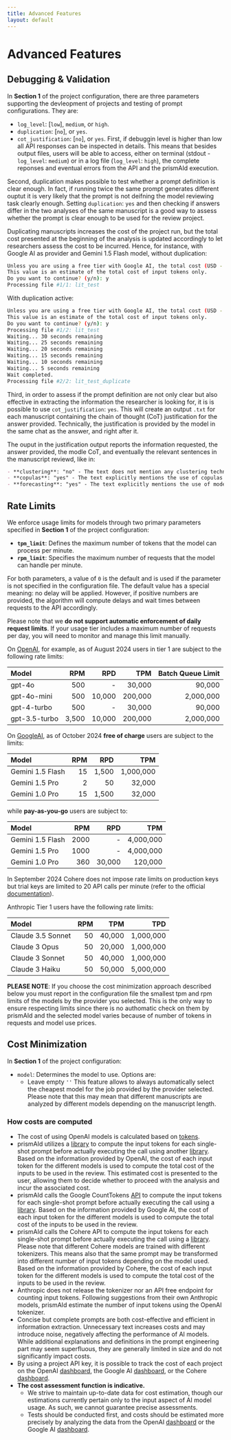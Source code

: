 ```yaml
---
title: Advanced Features
layout: default
---
```


# Advanced Features

## Debugging & Validation
In **Section 1** of the project configuration, there are three parameters supporting the devleopment of projects and testing of prompt configurations.
They are:
  - `log_level`: [`low`], `medium`, or `high`.
  - `duplication`: [`no`], or `yes`.
  - `cot_justification`:  [`no`], or `yes`.
First, if debuggin level is higher than low all API responses can be inspected in details. This means that besides output files, users will be able to access, either on terminal (stdout - `log_level`: `medium`) or in a log file (`log_level`: `high`), the complete reponses and eventual errors from the API and the prismAId execution.

Second, duplication makes possible to test whether a prompt definition is clear enough. In fact, if running twice the same prompt generates different ouptut it is very likely that the prompt is not deifning the model reviewing task clearly enough. Setting `duplication`: `yes` and then checking if answers differ in the two analyses of the same manuscript is a good way to assess whether the prompt is clear enough to be used for the review project. 

Duplicating manuscripts increases the cost of the project run, but the total cost presented at the beginning of the analysis is updated accordingly to let researchers assess the cost to be incurred. Hence, for instance, with Google AI as provider and Gemini 1.5 Flash model, without duplication:
```bash
Unless you are using a free tier with Google AI, the total cost (USD - $) to run this review is at least: 0.0005352
This value is an estimate of the total cost of input tokens only.
Do you want to continue? (y/n): y
Processing file #1/1: lit_test
```
With duplication active:
```bash
Unless you are using a free tier with Google AI, the total cost (USD - $) to run this review is at least: 0.0010704
This value is an estimate of the total cost of input tokens only.
Do you want to continue? (y/n): y
Processing file #1/2: lit_test
Waiting... 30 seconds remaining
Waiting... 25 seconds remaining
Waiting... 20 seconds remaining
Waiting... 15 seconds remaining
Waiting... 10 seconds remaining
Waiting... 5 seconds remaining
Wait completed.
Processing file #2/2: lit_test_duplicate
```

Third, in order to assess if the prompt definition are not only clear but also effective in extracting the information the researcher is looking for, it is is possible to use `cot_justification`: `yes`. This will create an output `.txt` for each manuscript containing the chain of thought (CoT) justification for the answer provided. Technically, the justification is provided by the model in the same chat as the answer, and right after it.

The ouput in the justification output reports the information requested, the answer provided, the modle CoT, and eventually the relevant sentences in the manuscript reviewd, like in:
```md
- **clustering**: "no" - The text does not mention any clustering techniques or grouping of data points based on similarities.
- **copulas**: "yes" - The text explicitly mentions the use of copulas to model the joint distribution of multiple flooding indicators (maximum soil moisture, runoff, and precipitation). "The multidimensional representation of the joint distributions of relevant hydrological climate impacts is based on the concept of statistical copulas [43]."
- **forecasting**: "yes" - The text explicitly mentions the use of models to predict future scenarios of flooding hazards and damage. "Future scenarios use hazard and damage data predicted for the period 2018–2100."

```

## Rate Limits
We enforce usage limits for models through two primary parameters specified in **Section 1** of the project configuration:

- **`tpm_limit`**: Defines the maximum number of tokens that the model can process per minute.
- **`rpm_limit`**: Specifies the maximum number of requests that the model can handle per minute.

For both parameters, a value of `0` is the default and is used if the parameter is not specified in the configuration file. The default value has a special meaning: no delay will be applied. However, if positive numbers are provided, the algorithm will compute delays and wait times between requests to the API accordingly.

Please note that we **do not support automatic enforcement of daily request limits**. If your usage tier includes a maximum number of requests per day, you will need to monitor and manage this limit manually.

On [OpenAI](https://platform.openai.com/docs/guides/rate-limits/usage-tiers?context=tier-one), for example, as of August 2024 users in tier 1 are subject to the following rate limits:

<table class="table-spacing">
    <thead>
        <tr>
            <th style="text-align: left;">Model</th>
            <th style="text-align: right;">RPM</th>
            <th style="text-align: right;">RPD</th>
            <th style="text-align: right;">TPM</th>
            <th style="text-align: right;">Batch Queue Limit</th>
        </tr>
    </thead>
    <tbody>
        <tr>
            <td style="text-align: left;">gpt-4o</td>
            <td style="text-align: right;">500</td>
            <td style="text-align: right;">-</td>
            <td style="text-align: right;">30,000</td>
            <td style="text-align: right;">90,000</td>
        </tr>
        <tr>
            <td style="text-align: left;">gpt-4o-mini</td>
            <td style="text-align: right;">500</td>
            <td style="text-align: right;">10,000</td>
            <td style="text-align: right;">200,000</td>
            <td style="text-align: right;">2,000,000</td>
        </tr>
        <tr>
            <td style="text-align: left;">gpt-4-turbo</td>
            <td style="text-align: right;">500</td>
            <td style="text-align: right;">-</td>
            <td style="text-align: right;">30,000</td>
            <td style="text-align: right;">90,000</td>
        </tr>
        <tr>
            <td style="text-align: left;">gpt-3.5-turbo</td>
            <td style="text-align: right;">3,500</td>
            <td style="text-align: right;">10,000</td>
            <td style="text-align: right;">200,000</td>
            <td style="text-align: right;">2,000,000</td>
        </tr>
    </tbody>
</table>


On [GoogleAI](https://ai.google.dev/pricing), as of October 2024 **free of charge** users are subject to the limits:

<table class="table-spacing">
    <thead>
        <tr>
            <th style="text-align: left;">Model</th>
            <th style="text-align: right;">RPM</th>
            <th style="text-align: right;">RPD</th>
            <th style="text-align: right;">TPM</th>
        </tr>
    </thead>
    <tbody>
        <tr>
            <td style="text-align: left;">Gemini 1.5 Flash</td>
            <td style="text-align: right;">15</td>
            <td style="text-align: right;">1,500</td>
            <td style="text-align: right;">1,000,000</td>
        </tr>
        <tr>
            <td style="text-align: left;">Gemini 1.5 Pro</td>
            <td style="text-align: right;">2</td>
            <td style="text-align: right;">50</td>
            <td style="text-align: right;">32,000</td>
        </tr>
        <tr>
            <td style="text-align: left;">Gemini 1.0 Pro</td>
            <td style="text-align: right;">15</td>
            <td style="text-align: right;">1,500</td>
            <td style="text-align: right;">32,000</td>
        </tr>
    </tbody>
</table>

while **pay-as-you-go** users are subject to:

<table class="table-spacing">
    <thead>
        <tr>
            <th style="text-align: left;">Model</th>
            <th style="text-align: right;">RPM</th>
            <th style="text-align: right;">RPD</th>
            <th style="text-align: right;">TPM</th>
        </tr>
    </thead>
    <tbody>
        <tr>
            <td style="text-align: left;">Gemini 1.5 Flash</td>
            <td style="text-align: right;">2000</td>
            <td style="text-align: right;">-</td>
            <td style="text-align: right;">4,000,000</td>
        </tr>
        <tr>
            <td style="text-align: left;">Gemini 1.5 Pro</td>
            <td style="text-align: right;">1000</td>
            <td style="text-align: right;">-</td>
            <td style="text-align: right;">4,000,000</td>
        </tr>
        <tr>
            <td style="text-align: left;">Gemini 1.0 Pro</td>
            <td style="text-align: right;">360</td>
            <td style="text-align: right;">30,000</td>
            <td style="text-align: right;">120,000</td>
        </tr>
    </tbody>
</table>

In September 2024 Cohere does not impose rate limits on production keys but trial keys are limited to 20 API calls per minute (refer to the official [documentation](https://docs.cohere.com/docs/rate-limits)).

Anthropic Tier 1 users have the following rate limits:
<table class="table-spacing">
    <thead>
        <tr>
            <th style="text-align: left;">Model</th>
            <th style="text-align: right;">RPM</th>
            <th style="text-align: right;">TPM</th>
            <th style="text-align: right;">TPD</th>
        </tr>
    </thead>
    <tbody>
        <tr>
            <td style="text-align: left;">Claude 3.5 Sonnet</td>
            <td style="text-align: right;">50</td>
            <td style="text-align: right;">40,000</td>
            <td style="text-align: right;">1,000,000</td>
        </tr>
        <tr>
            <td style="text-align: left;">Claude 3 Opus</td>
            <td style="text-align: right;">50</td>
            <td style="text-align: right;">20,000</td>
            <td style="text-align: right;">1,000,000</td>
        </tr>
        <tr>
            <td style="text-align: left;">Claude 3 Sonnet</td>
            <td style="text-align: right;">50</td>
            <td style="text-align: right;">40,000</td>
            <td style="text-align: right;">1,000,000</td>
        </tr>
        <tr>
            <td style="text-align: left;">Claude 3 Haiku</td>
            <td style="text-align: right;">50</td>
            <td style="text-align: right;">50,000</td>
            <td style="text-align: right;">5,000,000</td>
        </tr>
    </tbody>
</table>


**PLEASE NOTE**: If you choose the cost minimization approach described below you must report in the configuration file the smallest tpm and rpm limits of the models by the provider you selected. This is the only way to ensure respecting limits since there is no authomatic check on them by prismAId and the selected model varies because of number of tokens in requests and model use prices.

## Cost Minimization
In **Section 1** of the project configuration:
 - `model`: Determines the model to use. Options are:
    - Leave empty `''`
This feature allows to always automatically select the cheapest model for the job provided by the provider selected. Please note that this may mean that different manuscripts are analyzed by different models depending on the manuscript length.

### How costs are computed
- The cost of using OpenAI models is calculated based on [tokens](https://help.openai.com/en/articles/4936856-what-are-tokens-and-how-to-count-them).
- prismAId utilizes a [library](https://github.com/pkoukk/tiktoken-go) to compute the input tokens for each single-shot prompt before actually executing the call using another [library](https://github.com/sashabaranov/go-openai). Based on the information provided by OpenAI, the cost of each input token for the different models is used to compute the total cost of the inputs to be used in the review. This estimated cost is presented to the user, allowing them to decide whether to proceed with the analysis and incur the associated cost.
- prismAId calls the Google CountTokens [API](https://cloud.google.com/vertex-ai/generative-ai/docs/model-reference/count-tokens) to compute the input tokens for each single-shot prompt before actually executing the call using a [library](https://github.com/google/generative-ai-go). Based on the information provided by Google AI, the cost of each input token for the different models is used to compute the total cost of the inputs to be used in the review.
- prismAId calls the Cohere API to compute the input tokens for each single-shot prompt before actually executing the call using a [library](https://github.com/cohere-ai/cohere-go/). Please note that different Cohere models are trained with different tokenizers. This means also that the same prompt may be transformed into different number of input tokens depending on the model used. Based on the information provided by Cohere, the cost of each input token for the different models is used to compute the total cost of the inputs to be used in the review.
- Anthropic does not release the tokenizer nor an API free endpoint for counting input tokens. Following suggestions from their own Anthropic models, prismAId estimate the number of input tokens using the OpenAI tokenizer.
- Concise but complete prompts are both cost-effective and efficient in information extraction. Unnecessary text increases costs and may introduce noise, negatively affecting the performance of AI models. While additional explanations and definitions in the prompt engineering part may seem superfluous, they are generally limited in size and do not significantly impact costs.
- By using a project API key, it is possible to track the cost of each project on the OpenAI [dashboard](https://platform.openai.com/usage), the Google AI [dashboard](https://console.cloud.google.com/billing/), or the Cohere [dashboard](https://dashboard.cohere.com/billing).
- **The cost assessment function is indicative.**
  - We strive to maintain up-to-date data for cost estimation, though our estimations currently pertain only to the input aspect of AI model usage. As such, we cannot guarantee precise assessments.
  - Tests should be conducted first, and costs should be estimated more precisely by analyzing the data from the OpenAI [dashboard](https://platform.openai.com/usage) or the Google AI [dashboard](https://console.cloud.google.com/billing/).
